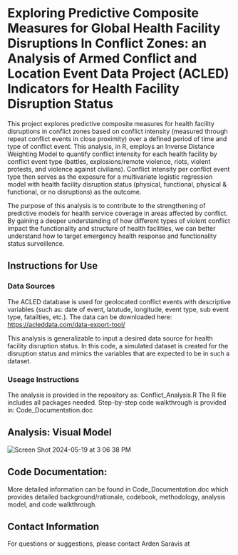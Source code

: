 # Exploring Predictive Composite Measures for Global Health Facility Disruptions In Conflict Zones: an Analysis of Armed Conflict and Location Event Data Project (ACLED) Indicators for Health Facility Disruption Status
This project explores predictive composite measures for health facility disruptions in conflict zones based on conflict intensity (measured through repeat conflict events in close proximity) over a defined period of time and type of conflict event. This analysis, in R, employs an Inverse Distance Weighting Model to quantify conflict intensity for each health facility by conflict event type (battles, explosions/remote violence, riots, violent protests, and violence against civilians). Conflict intensity per conflict event type then serves as the exposure for a multivariate logistic regression model with health facility disruption status (physical, functional, physical & functional, or no disruptions) as the outcome.

The purpose of this analysis is to contribute to the strengthening of predictive models for health service coverage in areas affected by conflict. By gaining a deeper understanding of how different types of violent conflict impact the functionality and structure of health facilities, we can better understand how to target emergency health response and functionality status surveillence. 

## Instructions for Use
### Data Sources
The ACLED database is used for geolocated conflict events with descriptive variables (such as: date of event, latutude, longitude, event type, sub event type, fatailties, etc.). The data can be downloaded here: https://acleddata.com/data-export-tool/ 

This analysis is generalizable to input a desired data source for health facility disruption status. In this code, a simulated dataset is created for the disruption status and mimics the variables that are expected to be in such a dataset.

### Useage Instructions
The analysis is provided in the repository as: Conflict_Analysis.R
The R file includes all packages needed. Step-by-step code walkthrough is provided in: Code_Documentation.doc 

## Analysis: Visual Model
![Screen Shot 2024-05-19 at 3 06 38 PM](https://github.com/asaravis/Conflict-Events-Health-Facility-Disruption/assets/131823982/2f7bb9ff-1607-4caf-b056-58b3ee6a5595)

## Code Documentation: 
More detailed information can be found in Code_Documentation.doc which provides detailed background/rationale, codebook, methodology, analysis model, and code walkthrough. 

## Contact Information
For questions or suggestions, please contact Arden Saravis at 
